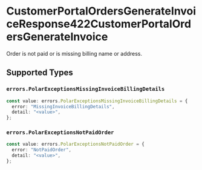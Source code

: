 # CustomerPortalOrdersGenerateInvoiceResponse422CustomerPortalOrdersGenerateInvoice

Order is not paid or is missing billing name or address.


## Supported Types

### `errors.PolarExceptionsMissingInvoiceBillingDetails`

```typescript
const value: errors.PolarExceptionsMissingInvoiceBillingDetails = {
  error: "MissingInvoiceBillingDetails",
  detail: "<value>",
};
```

### `errors.PolarExceptionsNotPaidOrder`

```typescript
const value: errors.PolarExceptionsNotPaidOrder = {
  error: "NotPaidOrder",
  detail: "<value>",
};
```

